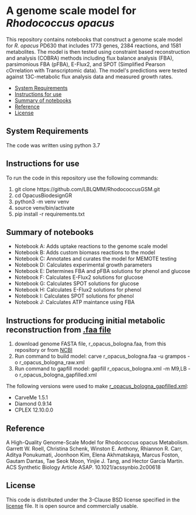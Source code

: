 # A genome scale model for *Rhodococcus opacus*

This repository contains notebooks that construct a genome scale model for *R. opacus* PD630 that includes 1773 genes, 2384 reactions, and 1581 metabolites. The model is then tested using constraint based reconstruction and analysis (COBRA) methods including flux balance analysis (FBA), parsimonious FBA (pFBA), E-Flux2, and SPOT (Simplified Pearson cOrrelation with Transcriptomic data). The model's predictions were tested against 13C-metabolic flux analysis data and measured growth rates.

- [System Requirements](#system-requirements)
- [Instructions for use](#instructions-for-use)
- [Summary of notebooks](#summary-of-notebooks)
- [Reference](#reference)
- [License](#license)

## System Requirements

The code was written using python 3.7

## Instructions for use

To run the code in this repository use the following commands:

<ol>
  <li>git clone https://github.com/LBLQMM/RhodococcusGSM.git</li>
  <li>cd OpacusBiodesignGR</li>
  <li>python3 -m venv venv</li>
  <li>source venv/bin/activate</li>
  <li>pip install -r requirements.txt</li>
</ol>

## Summary of notebooks

- Notebook A: Adds uptake reactions to the genome scale model
- Notebook B: Adds custom biomass reactions to the model
- Notebook C: Annotates and curates the model for MEMOTE testing
- Notebook D: Calculates experimental growth parameters
- Notebook E: Determines FBA and pFBA solutions for phenol and glucose
- Notebook F: Calculates E-Flux2 solutions for glucose
- Notebook G: Calculates SPOT solutions for glucose
- Notebook H: Calculates E-Flux2 solutions for phenol
- Notebook I: Calculates SPOT solutions for phenol
- Notebook J: Calculates ATP maintance using FBA

## Instructions for producing initial metabolic reconstruction from [.faa file][1]

<ol>
  <li>
    download genome FASTA file, r_opacus_bologna.faa, from this repository or from 
    <a href="https://www.ncbi.nlm.nih.gov/assembly/GCF_020542785.1">NCBI</a>
  </li>
  <li>Run command to build model: carve r_opacus_bologna.faa -u grampos -o r_opacus_bologna_raw.xml</li>
  <li>Run command to gapfill model: gapfill r_opacus_bologna.xml -m M9,LB -o r_opacus_bologna_gapfilled.xml</li>
</ol>

The following versions were used to make [r_opacus_bologna_gapfilled.xml][2]:

<ul>
  <li>CarveMe 1.5.1</li>
  <li>Diamond 0.9.14</li>
  <li>CPLEX 12.10.0.0</li>
</ul>

## Reference
A High-Quality Genome-Scale Model for Rhodococcus opacus Metabolism. Garrett W. Roell, Christina Schenk, Winston E. Anthony, Rhiannon R. Carr, Aditya Ponukumati, Joonhoon Kim, Elena Akhmatskaya, Marcus Foston, Gautam Dantas, Tae Seok Moon, Yinjie J. Tang, and Hector García Martín. ACS Synthetic Biology Article ASAP. 10.1021/acssynbio.2c00618

## License

This code is distributed under the 3-Clause BSD license specified in the [license][3] file. It is open source and commercially usable.

[1]: data/genome_data/r_opacus_bologna.faa
[2]: models/r_opacus_bologna_gapfilled.xml
[3]: license
